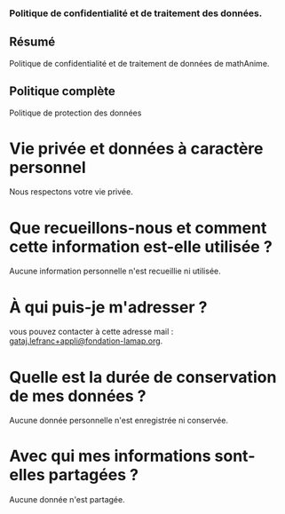 ### Politique de confidentialité et de traitement des données.

## Résumé
Politique de confidentialité et de traitement de données de mathAnime.


## Politique complète
Politique de protection des données

# Vie privée et données à caractère personnel
Nous respectons votre vie privée. 


# Que recueillons-nous et comment cette information est-elle utilisée ?
Aucune information personnelle n'est recueillie ni utilisée.

# À qui puis-je m'adresser ?
vous pouvez contacter à cette adresse mail : gataj.lefranc+appli@fondation-lamap.org.


# Quelle est la durée de conservation de mes données ?
Aucune donnée personnelle n'est enregistrée ni conservée.


# Avec qui mes informations sont-elles partagées ? 
Aucune donnée n'est partagée.

